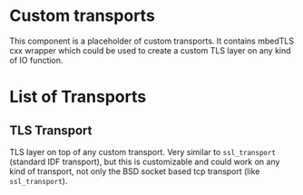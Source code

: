 # Custom transports

This component is a placeholder of custom transports. It contains mbedTLS cxx wrapper which could be used to create a custom TLS layer on any kind of IO function.

# List of Transports

## TLS Transport

TLS layer on top of any custom transport. Very similar to `ssl_transport` (standard IDF transport), but this is customizable and could work on any kind of transport, not only  the BSD socket based tcp transport (like `ssl_transport`).
